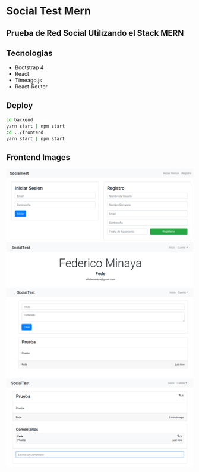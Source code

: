 # Social Test Mern

## Prueba de Red Social Utilizando el Stack MERN

## Tecnologias

* Bootstrap 4
* React
* Timeago.js
* React-Router

## Deploy

```bash
cd backend
yarn start | npm start
cd ../frontend
yarn start | npm start
```


## Frontend Images

![IMG de Login](https://raw.githubusercontent.com/Fedeya/socialtest-mern/master/images/login.png)
![IMG de Profile](https://raw.githubusercontent.com/Fedeya/socialtest-mern/master/images/profile.png)
![IMG de Dashboard](https://raw.githubusercontent.com/Fedeya/socialtest-mern/master/images/dashboard.png )
![IMG de Publicacion](https://raw.githubusercontent.com/Fedeya/socialtest-mern/master/images/publication.png)


